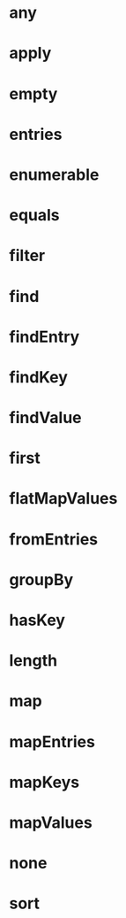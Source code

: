# any

<!-- TODO-START
TODO: Fill short description here.

## Type signature

TODO: Fill type signature down below.

```
any ⇒ any
```

## Examples

TODO: List at least one example down below.

```javascript
any(); // ⇒ TODO
```

## Questions

TODO: List questions that may this function answers.
TODO-END -->

# apply

<!-- TODO-START
TODO: Fill short description here.

## Type signature

TODO: Fill type signature down below.

```
any ⇒ any
```

## Examples

TODO: List at least one example down below.

```javascript
apply(); // ⇒ TODO
```

## Questions

TODO: List questions that may this function answers.
TODO-END -->

# empty

<!-- TODO-START
TODO: Fill short description here.

## Type signature

TODO: Fill type signature down below.

```
any ⇒ any
```

## Examples

TODO: List at least one example down below.

```javascript
empty(); // ⇒ TODO
```

## Questions

TODO: List questions that may this function answers.
TODO-END -->

# entries

<!-- TODO-START
TODO: Fill short description here.

## Type signature

TODO: Fill type signature down below.

```
any ⇒ any
```

## Examples

TODO: List at least one example down below.

```javascript
entries(); // ⇒ TODO
```

## Questions

TODO: List questions that may this function answers.
TODO-END -->

# enumerable

<!-- TODO-START
TODO: Fill short description here.

## Type signature

TODO: Fill type signature down below.

```
any ⇒ any
```

## Examples

TODO: List at least one example down below.

```javascript
enumerable(); // ⇒ TODO
```

## Questions

TODO: List questions that may this function answers.
TODO-END -->

# equals

<!-- TODO-START
TODO: Fill short description here.

## Type signature

TODO: Fill type signature down below.

```
any ⇒ any
```

## Examples

TODO: List at least one example down below.

```javascript
equals(); // ⇒ TODO
```

## Questions

TODO: List questions that may this function answers.
TODO-END -->

# filter

<!-- TODO-START
TODO: Fill short description here.

## Type signature

TODO: Fill type signature down below.

```
any ⇒ any
```

## Examples

TODO: List at least one example down below.

```javascript
filter(); // ⇒ TODO
```

## Questions

TODO: List questions that may this function answers.
TODO-END -->

# find

<!-- TODO-START
TODO: Fill short description here.

## Type signature

TODO: Fill type signature down below.

```
any ⇒ any
```

## Examples

TODO: List at least one example down below.

```javascript
find(); // ⇒ TODO
```

## Questions

TODO: List questions that may this function answers.
TODO-END -->

# findEntry

<!-- TODO-START
TODO: Fill short description here.

## Type signature

TODO: Fill type signature down below.

```
any ⇒ any
```

## Examples

TODO: List at least one example down below.

```javascript
findEntry(); // ⇒ TODO
```

## Questions

TODO: List questions that may this function answers.
TODO-END -->

# findKey

<!-- TODO-START
TODO: Fill short description here.

## Type signature

TODO: Fill type signature down below.

```
any ⇒ any
```

## Examples

TODO: List at least one example down below.

```javascript
findKey(); // ⇒ TODO
```

## Questions

TODO: List questions that may this function answers.
TODO-END -->

# findValue

<!-- TODO-START
TODO: Fill short description here.

## Type signature

TODO: Fill type signature down below.

```
any ⇒ any
```

## Examples

TODO: List at least one example down below.

```javascript
findValue(); // ⇒ TODO
```

## Questions

TODO: List questions that may this function answers.
TODO-END -->

# first

<!-- TODO-START
TODO: Fill short description here.

## Type signature

TODO: Fill type signature down below.

```
any ⇒ any
```

## Examples

TODO: List at least one example down below.

```javascript
first(); // ⇒ TODO
```

## Questions

TODO: List questions that may this function answers.
TODO-END -->

# flatMapValues

<!-- TODO-START
TODO: Fill short description here.

## Type signature

TODO: Fill type signature down below.

```
any ⇒ any
```

## Examples

TODO: List at least one example down below.

```javascript
flatMapValues(); // ⇒ TODO
```

## Questions

TODO: List questions that may this function answers.
TODO-END -->

# fromEntries

<!-- TODO-START
TODO: Fill short description here.

## Type signature

TODO: Fill type signature down below.

```
any ⇒ any
```

## Examples

TODO: List at least one example down below.

```javascript
fromEntries(); // ⇒ TODO
```

## Questions

TODO: List questions that may this function answers.
TODO-END -->

# groupBy

<!-- TODO-START
TODO: Fill short description here.

## Type signature

TODO: Fill type signature down below.

```
any ⇒ any
```

## Examples

TODO: List at least one example down below.

```javascript
groupBy(); // ⇒ TODO
```

## Questions

TODO: List questions that may this function answers.
TODO-END -->

# hasKey

<!-- TODO-START
TODO: Fill short description here.

## Type signature

TODO: Fill type signature down below.

```
any ⇒ any
```

## Examples

TODO: List at least one example down below.

```javascript
hasKey(); // ⇒ TODO
```

## Questions

TODO: List questions that may this function answers.
TODO-END -->

# length

<!-- TODO-START
TODO: Fill short description here.

## Type signature

TODO: Fill type signature down below.

```
any ⇒ any
```

## Examples

TODO: List at least one example down below.

```javascript
length(); // ⇒ TODO
```

## Questions

TODO: List questions that may this function answers.
TODO-END -->

# map

<!-- TODO-START
TODO: Fill short description here.

## Type signature

TODO: Fill type signature down below.

```
any ⇒ any
```

## Examples

TODO: List at least one example down below.

```javascript
map(); // ⇒ TODO
```

## Questions

TODO: List questions that may this function answers.
TODO-END -->

# mapEntries

<!-- TODO-START
TODO: Fill short description here.

## Type signature

TODO: Fill type signature down below.

```
any ⇒ any
```

## Examples

TODO: List at least one example down below.

```javascript
mapEntries(); // ⇒ TODO
```

## Questions

TODO: List questions that may this function answers.
TODO-END -->

# mapKeys

<!-- TODO-START
TODO: Fill short description here.

## Type signature

TODO: Fill type signature down below.

```
any ⇒ any
```

## Examples

TODO: List at least one example down below.

```javascript
mapKeys(); // ⇒ TODO
```

## Questions

TODO: List questions that may this function answers.
TODO-END -->

# mapValues

<!-- TODO-START
TODO: Fill short description here.

## Type signature

TODO: Fill type signature down below.

```
any ⇒ any
```

## Examples

TODO: List at least one example down below.

```javascript
mapValues(); // ⇒ TODO
```

## Questions

TODO: List questions that may this function answers.
TODO-END -->

# none

<!-- TODO-START
TODO: Fill short description here.

## Type signature

TODO: Fill type signature down below.

```
any ⇒ any
```

## Examples

TODO: List at least one example down below.

```javascript
none(); // ⇒ TODO
```

## Questions

TODO: List questions that may this function answers.
TODO-END -->

# sort

<!-- TODO-START
TODO: Fill short description here.

## Type signature

TODO: Fill type signature down below.

```
any ⇒ any
```

## Examples

TODO: List at least one example down below.

```javascript
sort(); // ⇒ TODO
```

## Questions

TODO: List questions that may this function answers.
TODO-END -->
